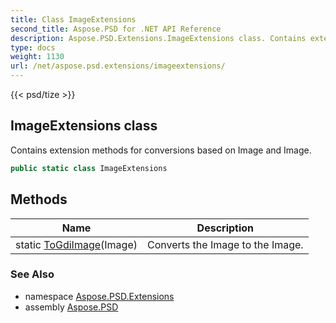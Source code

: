 ```yaml
---
title: Class ImageExtensions
second_title: Aspose.PSD for .NET API Reference
description: Aspose.PSD.Extensions.ImageExtensions class. Contains extension methods for conversions based on Image and Image
type: docs
weight: 1130
url: /net/aspose.psd.extensions/imageextensions/
---
```

{{< psd/tize >}}
## ImageExtensions class

Contains extension methods for conversions based on Image and Image.

```csharp
public static class ImageExtensions
```

## Methods

| Name | Description |
| --- | --- |
| static [ToGdiImage](../../aspose.psd.extensions/imageextensions/togdiimage/)(Image) | Converts the Image to the Image. |

### See Also

* namespace [Aspose.PSD.Extensions](../../aspose.psd.extensions/)
* assembly [Aspose.PSD](../../)


